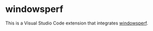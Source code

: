 # windowsperf

This is a Visual Studio Code extension that integrates [windowsperf](https://gitlab.com/Linaro/WindowsPerf/windowsperf).

